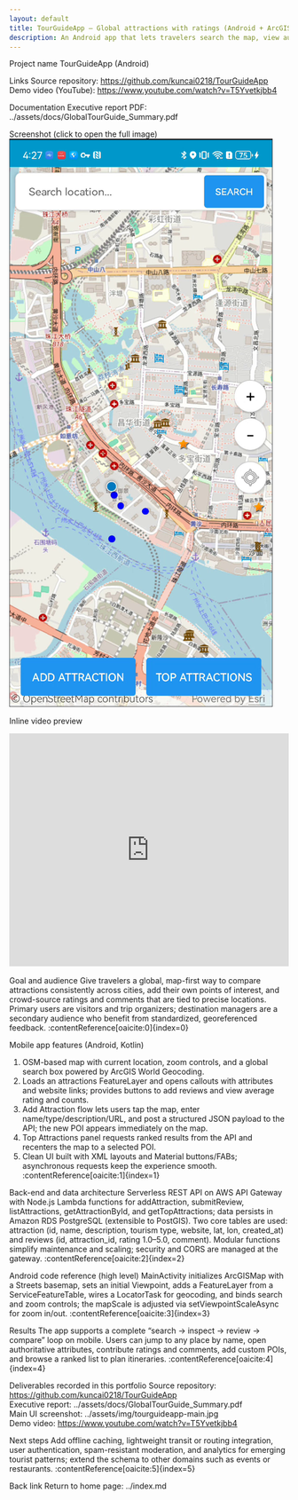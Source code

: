 ```yaml
---
layout: default
title: TourGuideApp — Global attractions with ratings (Android + ArcGIS Runtime)
description: An Android app that lets travelers search the map, view authoritative attractions, add custom POIs, and submit 1–5 ratings with comments. Backed by AWS API Gateway + Lambda and PostgreSQL; front end built with ArcGIS Runtime SDK for Android.
---
```


Project name
TourGuideApp (Android)

Links
Source repository: https://github.com/kuncai0218/TourGuideApp
Demo video (YouTube): https://www.youtube.com/watch?v=T5Yvetkjbb4

Documentation
Executive report PDF: ../assets/docs/GlobalTourGuide_Summary.pdf

Screenshot (click to open the full image)
[![Main UI screenshot](../assets/img/tourguideapp-main.jpg "Alt: Android map UI with search box, zoom FABs, current location, OSM basemap, and buttons for Add Attraction and Top Attractions.")](../assets/img/tourguideapp-main.jpg)

Inline video preview
<iframe width="100%" height="420" src="https://www.youtube.com/embed/T5Yvetkjbb4" title="TourGuideApp — final demo" frameborder="0" allow="accelerometer; autoplay; clipboard-write; encrypted-media; gyroscope; picture-in-picture" allowfullscreen loading="lazy"></iframe>

Goal and audience
Give travelers a global, map-first way to compare attractions consistently across cities, add their own points of interest, and crowd-source ratings and comments that are tied to precise locations. Primary users are visitors and trip organizers; destination managers are a secondary audience who benefit from standardized, georeferenced feedback. :contentReference[oaicite:0]{index=0}

Mobile app features (Android, Kotlin)
1) OSM-based map with current location, zoom controls, and a global search box powered by ArcGIS World Geocoding.  
2) Loads an attractions FeatureLayer and opens callouts with attributes and website links; provides buttons to add reviews and view average rating and counts.  
3) Add Attraction flow lets users tap the map, enter name/type/description/URL, and post a structured JSON payload to the API; the new POI appears immediately on the map.  
4) Top Attractions panel requests ranked results from the API and recenters the map to a selected POI.  
5) Clean UI built with XML layouts and Material buttons/FABs; asynchronous requests keep the experience smooth. :contentReference[oaicite:1]{index=1}

Back-end and data architecture
Serverless REST API on AWS API Gateway with Node.js Lambda functions for addAttraction, submitReview, listAttractions, getAttractionById, and getTopAttractions; data persists in Amazon RDS PostgreSQL (extensible to PostGIS). Two core tables are used: attraction (id, name, description, tourism type, website, lat, lon, created_at) and reviews (id, attraction_id, rating 1.0–5.0, comment). Modular functions simplify maintenance and scaling; security and CORS are managed at the gateway. :contentReference[oaicite:2]{index=2}

Android code reference (high level)
MainActivity initializes ArcGISMap with a Streets basemap, sets an initial Viewpoint, adds a FeatureLayer from a ServiceFeatureTable, wires a LocatorTask for geocoding, and binds search and zoom controls; the mapScale is adjusted via setViewpointScaleAsync for zoom in/out. :contentReference[oaicite:3]{index=3}

Results
The app supports a complete “search → inspect → review → compare” loop on mobile. Users can jump to any place by name, open authoritative attributes, contribute ratings and comments, add custom POIs, and browse a ranked list to plan itineraries. :contentReference[oaicite:4]{index=4}

Deliverables recorded in this portfolio
Source repository: https://github.com/kuncai0218/TourGuideApp  
Executive report: ../assets/docs/GlobalTourGuide_Summary.pdf  
Main UI screenshot: ../assets/img/tourguideapp-main.jpg  
Demo video: https://www.youtube.com/watch?v=T5Yvetkjbb4

Next steps
Add offline caching, lightweight transit or routing integration, user authentication, spam-resistant moderation, and analytics for emerging tourist patterns; extend the schema to other domains such as events or restaurants. :contentReference[oaicite:5]{index=5}

Back link
Return to home page: ../index.md
